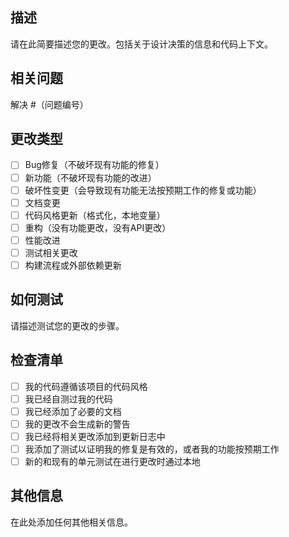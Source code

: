 ## 描述

请在此简要描述您的更改。包括关于设计决策的信息和代码上下文。

## 相关问题

解决 #（问题编号）

## 更改类型

- [ ] Bug修复（不破坏现有功能的修复）
- [ ] 新功能（不破坏现有功能的改进）
- [ ] 破坏性变更（会导致现有功能无法按预期工作的修复或功能）
- [ ] 文档变更
- [ ] 代码风格更新（格式化，本地变量）
- [ ] 重构（没有功能更改，没有API更改）
- [ ] 性能改进
- [ ] 测试相关更改
- [ ] 构建流程或外部依赖更新

## 如何测试

请描述测试您的更改的步骤。

## 检查清单

- [ ] 我的代码遵循该项目的代码风格
- [ ] 我已经自测过我的代码
- [ ] 我已经添加了必要的文档
- [ ] 我的更改不会生成新的警告
- [ ] 我已经将相关更改添加到更新日志中
- [ ] 我添加了测试以证明我的修复是有效的，或者我的功能按预期工作
- [ ] 新的和现有的单元测试在进行更改时通过本地

## 其他信息

在此处添加任何其他相关信息。
